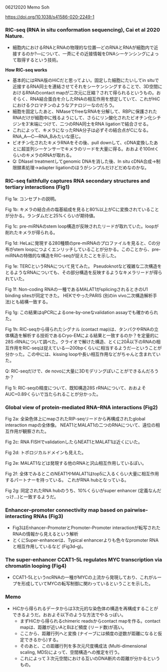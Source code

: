 06212020 Memo
Soh

https://doi.org/10.1038/s41586-020-2249-1

### RIC-seq (RNA in situ conformation sequencing), Cai et al 2020 Nature.
- 細胞内におけるRNAとRNAの物理的な位置―どのRNAとRNAが細胞内で近接するのか?―について、一斉にその近接情報をDNAシーケンシングによって取得するという技術。

**How RIC-seq works**
- 基本的にはRNA版のHiCだと思ってよい。固定した細胞にたいしてin situで近接するRNA同士を連結させてそれをシーケンシングすることで、3D空間におけるRNAのcontact mapが二次元に圧縮？されて得られるというもの。おそらく、RNA結合蛋白を介したRNAの相互作用を想定していて、これがHiCにおけるクロマチンのようなアナロジーなのだろう。
- 細胞を固定したあと、NMaseでfreeなRNAを分解して、RBPに保護されたRNAだけが細胞中に残るようにして、さらにリン酸化されたビオチン化シチジンを3’末端につけて、二つのRNA同士をRNA ligationで結合させる。
- これによって、キメラになったRNA分子は必ずその結合点がCになる。RNA_A―C―RNA_Bみたいな感じ。
- ビオチン化されたキメラRNAをその後、pull downして、cDNA変換したあとに超並列シーケンサーでキメラのリードを大量に得る。おおよそ100ntくらいのキメラのRNAが取れる。
- Q: DNaseI treatmentしてgenomic DNAを消した後、In situ cDNA合成->制限酵素処理->adapter ligationのほうがシンプルだけどだめなのかな。

### RIC-seq faithfully captures RNA secondary structures and tertiary interactions (Fig1)

Fig 1a: 
コンセプトの説明。

Fig 1b: キメラの結合点の塩基組成を見ると80%以上がCに変換されていることが分かる。ランダムだと25%くらいが期待値。

Fig 1c: pre-miRNAのstem loop構造が反映されたリードが取れていた。loopが削れたキメラが得られる。

Fig 1d: HeLaに発現する280種類のpre-miRNAのプロファイルを見ると、Cの分布がstem loopにつよくエンリッチしていることが分かる。このことから、pre-miRNAの特徴的な構造をRIC-seqが捉えたことを示した。

Fig 1e: TERCというRNAについて見てみた。
Pseudoknotなど複雑な二次構造をとるようなRNAについても、その部分構造を反映するようなキメラリードが得られていた。

Fig 1f: Non-coding RNAの一種であるMALAT1がsplicingされるときのU1 binding sitesが同定できた。
HEKでやったPARIS (別のin vivo二次構造解析手法)とも結構一致する。

Fig 1g: この結果はqPCRによるone-by-oneなvalidation assayでも確かめられた。

Fig 1h: RIC-seqから得られたシグナル (contact map)は、タンパクやRNAの立体構造を解析する技術であるCryo-EMによる結果と一致するのか？を定量的に28S rRNAについて調べた。クライオで解けた構造、とくに20Å以下のRNAの相互作用をRIC-seqは捉えている―200bpくらいに相当するようだ―ということが分かった。この中には、kissing loopや長い相互作用などがちゃんと含まれていた。

Q: RIC-seqだけで、de novoに大量に3Dモデリングぽいことができるんだろうか？

Fig 1i: RIC-seqの精度について、既知構造28S rRNAについて、おおよそAUC=0.89くらいで当たられることが分かった。

### Global view of protein-mediated RNA–RNA interactions (Fig2)
Fig 2a: 全染色体上にmapされたRIP-seqリードから再構成されたglobal interaction mapの全体像。
NEAT1とMALAT1の二つのRNAについて、遠位の相互作用が観察された。

Fig 2c: RNA FISHでvalidationしたらNEAT1とMALAT1は近くにいた。

Fig 2d: トポロジカルドメインも見えた。

Fig 2e: MALAT1などは発現する他のRNAと沢山相互作用しているぽい。

Fig 2f: 全体でみるとこのNEAT1やMALAT1はtop5に入るくらい大量に相互作用するパートナーを持っている。
これがRNA hubとなっている。

Fig 2g: 同定されたRNA hubのうち、10%くらいがsuper enhancer (定義なんだっけ…)と一致するようだ。

### Enhancer–promoter connectivity map based on pairwise-interacting RNAs (Fig3)
- Fig3はEnhancer–PromoterとPromoter–Promoter interactionが転写されたRNAの情報から見えるという解析
- とくにSuper-enhancerは、Typical enhancerよりも色々なpromoter RNAと相互作用しているなど (Fig3d–g)。

### The super-enhancer CCAT1-5L regulates MYC transcription via chromatin looping (Fig4)
- CCAT1-5LというncRNAの一種がMYCの上流から発現しており、これがループを形成していてMYCの転写制御に関わっているということを示した。

### Memo
- HiCから得られるデータからは3次元的な染色体の構造を再構成することができるようだ。おおよそ以下のような方法でやるっぽい。
   - まずHiCから得られるchimeric readsからcontact mapを作る。contact mapは、距離が近いAとBほど頻度 (リード数)が高い。
   - ここから、距離行列へと変換 (ナイーブには頻度の逆数が距離になると仮定できるから)する。
   - そのあと、この距離行列を多次元尺度構成法 (Multi-dimensional scaling, MDS)によって、空間構造への推定を行う。
   - これによって３次元空間における互いのDNA断片の距離が分かるというもの。
